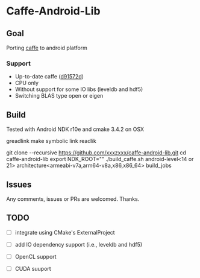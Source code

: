 Caffe-Android-Lib
===============
## Goal
Porting [caffe](https://github.com/BVLC/caffe) to android platform

### Support
* Up-to-date caffe ([d91572d](https://github.com/BVLC/caffe/commit/d91572da2ea5e63c9eaacaf013dfbcbc0ada5f67))
* CPU only
* Without support for some IO libs (leveldb and hdf5)
* Switching BLAS type  open or eigen

## Build
Tested with Android NDK r10e and cmake 3.4.2 on OSX

greadlink make symbolic link readlik

git clone --recursive https://github.com/xxxzxxx/caffe-android-lib.git
cd caffe-android-lib
export NDK_ROOT="<android-ndk-root-path>"
./build_caffe.sh android-level<14 or 21> architecture<armeabi-v7a,arm64-v8a,x86,x86_64> build_jobs<number>

## Issues

Any comments, issues or PRs are welcomed.
Thanks.

## TODO
- [ ] integrate using CMake's ExternalProject
- [ ] add IO dependency support (i.e., leveldb and hdf5)
- [ ] OpenCL support
- [ ] CUDA suuport

